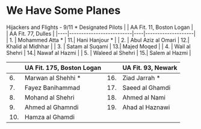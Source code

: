 # We Have Some Planes
Hijackers and Flights - 9/11
  \* Designated Pilots
  |    | AA Fit. 11, Boston Logan |    | AA Fit. 77, Dulles |
  |----|--------------------------|----|--------------------|
  | 1. | Mohammed Atta \*         | 11.| Hani Hanjour \*    |
  | 2. | Abul Aziz al Omari       | 12.| Khalid al Midhhar  |
  | 3. | Satam al Suqami          | 13.| Majed Moqed        |
  | 4. | Wail al Shehri           | 14.| Nawaf al Hazmi     |
  | 5. | Waleed al Shehri         | 15.| Salem al Hazmi     |

  |    | UA Fit. 175, Boston Logan|    | UA Fit. 93, Newark |
  |----|--------------------------|----|--------------------|
  | 6. | Marwan al Shehhi *       | 16.| Ziad Jarrah \*     |
  | 7. | Fayez Banihammad         | 17.| Saeed al Ghamdi    |
  | 8. | Mohand al Shehri         | 18.| Ahmed al Nami      |
  | 9. | Ahmed al Ghamndi         | 19.| Ahad al Haznawi    |
  | 10.| Hamza al Ghamdi          |    |                    |

